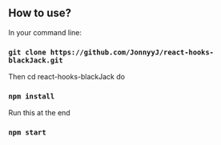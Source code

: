 ## How to use?
In your command line:

### `git clone https://github.com/JonnyyJ/react-hooks-blackJack.git`

Then cd react-hooks-blackJack do

### `npm install`

Run this at the end

### `npm start`

